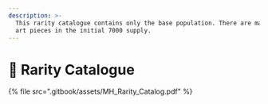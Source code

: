 ```yaml
---
description: >-
  This rarity catalogue contains only the base population. There are many 1/1
  art pieces in the initial 7000 supply.
---
```


# 📃 Rarity Catalogue

{% file src=".gitbook/assets/MH_Rarity_Catalog.pdf" %}
